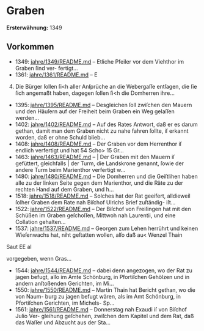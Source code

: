 # Graben

**Ersterwähnung:** 1349

## Vorkommen
- 1349: [jahre/1349/README.md](../jahre/1349/README.md) – Etliche Pfeiler vor dem Viehthor im Graben ſind ver-
fertigt...
- 1361: [jahre/1361/README.md](../jahre/1361/README.md) – E

4) Die Bürger ſollen ſi<h aller Anſprüche an die
Webergaſſe entſagen, die ſie ſich angemaßt haben, dagegen
ſollen ſi<h die Domherren ihre...
- 1395: [jahre/1395/README.md](../jahre/1395/README.md) – Desgleichen ſoll
zwiſchen den Mauern und den Häuſern auf der Freiheit
beim Graben ein Weg gelaſſen werden...
- 1402: [jahre/1402/README.md](../jahre/1402/README.md) – Auf des Rates Antwort, daß er es
darum gethan, damit man dem Graben nicht zu nahe
fahren ſollte, iſ erkannt worden, daß er ohne Schuld
blieb...
- 1408: [jahre/1408/README.md](../jahre/1408/README.md) – Der Graben vor dem Herrenthor iſ endlich verfertigt
und hat 54 Scho> 15 Gr...
- 1463: [jahre/1463/README.md](../jahre/1463/README.md) – |
Der Graben mit den Mauern iſ gefüttert, gleichfalls |
der Turm, die Landskrone genannt, ſowie der andere Turm
beim Marienthor verfertigt w...
- 1480: [jahre/1480/README.md](../jahre/1480/README.md) – Die Domherren und die Geiſtlihen haben alle zu der
linken Seite gegen dem Marienthor, und die Räte zu der
rechten Hand auf dem Graben, und h...
- 1518: [jahre/1518/README.md](../jahre/1518/README.md) – Solches hat der Rat geeifert, alldieweil ſolher Graben
dem Rate nah Biſchof Ulrichs Brief zuſtändig- iſt...
- 1522: [jahre/1522/README.md](../jahre/1522/README.md) – Der Biſchof von Freiſingen hat mit den Schüßen im
Graben geſchoſſen, Mittwoh nah Laurentii, und eine
Collation gehalten...
- 1537: [jahre/1537/README.md](../jahre/1537/README.md) – Georgen zum Lehen herrührt und keinen Wieſenwachs
hat, niht geſtatten wollen, alſo daß au< Wenzel Thain


Saut EE al

vorgegeben, wenn Gras...
- 1544: [jahre/1544/README.md](../jahre/1544/README.md) – dabei denn angezogen, wo der Rat zu jagen befugt,
alſo im Amte Schönburg, in Pfortiſchen Gehölzen und in
andern anſtoßenden Gerichten, im Mi...
- 1550: [jahre/1550/README.md](../jahre/1550/README.md) – Martin Thain hat Bericht gethan, wo die von Naum-
burg zu jagen befugt wären, als im Amt Schönburg, in
Pfortiſchen Gerichten, im Michels- Sp...
- 1561: [jahre/1561/README.md](../jahre/1561/README.md) – Donnerstag nah Exaudi iſ von Biſchof Julio Ver-
gleihung geſchehen, zwiſchen dem Kapitel und dem Rat,
daß das Waſſer und Abzucht aus der Sta...
